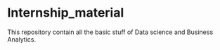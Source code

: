 # Internship_material
This repository contain all the basic stuff of Data science and Business Analytics.
